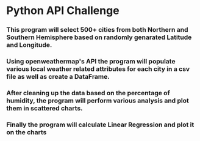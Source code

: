 # Python API Challenge
### This program will select 500+ cities from both Northern and Southern Hemisphere based on randomly genarated Latitude and Longitude.
### Using openweathermap's API the program will populate various local weather related attributes for each city in a csv file as well as create a DataFrame.
### After cleaning up the data based on the percentage of humidity, the program will perform various analysis and plot them in scattered charts.
### Finally the program will calculate Linear Regression and plot it on the charts
